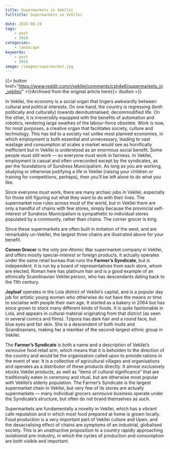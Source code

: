 ```yaml
---
title: Supermarkets in Vekllei
fulltitle: Supermarkets in Vekllei

date: 2019-08-19
tags:
    - post
    - 2019
categories:
    - landscape
keywords:
    - post
    - 2019
image: /images/supermarket.jpg
---
```

{{< button href="https://www.reddit.com/r/vekllei/comments/csh4e6/supermarkets_in_vekllei/" >}}Archived from the original article here{{< /button >}}

In Vekllei, the economy is a social organ that lingers awkwardly between cultural and political interests. On one hand, the country is regressing (both politically and culturally) towards deindustrialised, decommodified life. On the other, it is irreversibly equipped with the benefits of automation and robotics, rendering large swathes of the labour-force obsolete. Work is now, for most purposes, a creative organ that facilitates society, culture and technology. This has led to a society not unlike most planned economies, in which employment is both essential and unnecessary, leading to vast wastage and consumption at scales a market would see as horrifically inefficient but in Vekllei is understood as an enormous social benefit. Some people must still work — so everyone must work in fairness. In Vekllei, employment is casual and often unrecorded except by the syndicates, as per the foundations of Sundress Municipalism. As long as you are working, studying or otherwise justifying a life in Vekllei (raising your children or training for competitions, perhaps), then you’ll be left alone to do what you like.

Since everyone must work, there are many archaic jobs in Vekllei, especially for those still figuring out what they want to do with their lives. The supermarket now rules across most of the world, but in Vekllei there are only a handful of chains with few stores, simply because the provincial self-interest of Sundress Municipalism is sympathetic to individual stores populated by a community, rather than chains. The corner grocer is king.

Since these supermarkets are often built in imitation of the west, and are remarkably un-Vekllei, the largest three chains are illustrated above for your benefit.

**Comen Grocer** is the only pre-Atomic War supermarket company in Vekllei, and offers mostly special-interest or foreign products. It actually operates under the same retail bureau that runs the **Farmer’s Syndicate**, but is independent. It is run by a board of representatives from each store, whom are elected. Roman here has platinum hair and is a good example of an ethnically Scandinavian Vekllei person, who has descendants dating back to the 11th century.

**Joyloaf** operates in the Lola district of Vekllei’s capital, and is a popular day job for artistic young women who otherwise do not have the means or time to socialise with people their own age. It started as a bakery in 2064 but has since grown to stock many different kinds of foods. It is quite fashionable in Lola, and appears in cultural material originating from that district (as seen in several comics and films). Tzipora has dark hair and a round face, but blue eyes and fair skin. She is a descendent of both Inuits and Scandinavians, making her a member of the second-largest ethnic group in Vekllei.

The **Farmer’s Syndicate** is both a name and a description of Vekllei’s *venrouive* food retail arm, which means that it is beholden to the direction of the country and would be the organisation called upon to provide rations in the event of war. It is a collective of agricultural villages and organisations and operates as a distributor of these products directly. It almost exclusively stocks Vekllei products, as well as “items of cultural significance” that are traditionally eaten in ceremony and ritual, but are otherwise most popular with Vekllei’s elderly population. The Farmer’s Syndicate is the largest supermarket chain in Vekllei, but very few of its stores are actually supermarkets — many individual grocers *senrouive* business operate under the Syndicate’s structure, but often do not brand themselves as such.

Supermarkets are fundamentally a novelty in Vekllei, which has a vibrant cafe reputation and in which most food prepared at home is grown locally. Food production is a very important part of Vekllei culture and Upen, and the desacralising effect of chains are symptoms of an industrial, globalised society. This is an unattractive proposition to a country rapidly approaching isolationist pre-industry, in which the cycles of production and consumption are both visible and important.
